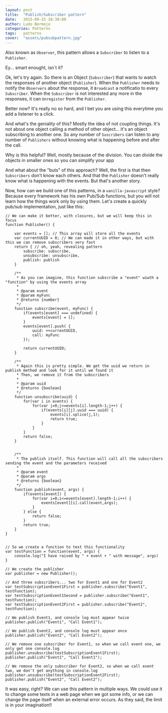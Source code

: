 ```yaml
---
layout: post
title:  "Publish/Subscriber pattern"
date:   2015-09-25 18:30:00
author: Ludo Bermejo
categories: Patterns 
tags:	patterns 
cover:  "assets/pubsubpattern.jpg"
---
```


Also known as `Observer`, this pattern allows a `Subscriber` to listen to a `Publisher`. 
  
Ey... smart enought, isn`t it?
  
Ok, let's try again. So there is an Object (`Subscriber`) that wants to watch the responses of another object (`Publisher`). When the `Publisher` needs to notify the `Observers` about the response, it `Broadcast` a notificatio to every `Subscriber`. When the `Subscriber` is not interested any more in the responses, it can `Unregister` from the `Publisher`.

Better now? It's really no so hard, and I bet you are using this everytime you add a listener to a click. 

And what's the geniality of this? Mostly the idea of not coupling things. It's not about one object calling a method of other object... it's an object subscribing to another one. So any number of `Suscribers` can listen to any number of `Publishers` without knowing what is happening before and after the call.
 
Why is this helpful? Well, mostly because of the division. You can divide the objects in smaller ones so you can simplify your app 

And what about the "buts" of this approach? Well, the first is that then `Subscribers` don't know each others. And that the `Publisher` doesn't really know what is happening with the events. But that's another story.
 
Now, how can we build one of this patterns, in a `vanilla-javascript` style? Because every framework has his own Pub/Sub functions, but you will not learn how the things work only by using them. Let's create a quickly pub/sub implementation, just like this:

    // We can make it better, with closures, but we will keep this in focus
    function Publisher() {

        var events = []; // This array will store all the events
        var currentUUID = 0; // We can made it in other ways, but with this we can remove subscribers very fast
        return { // oh, yeah, revealing pattern
            subscribe: subscribe,
            unsubscribe: unsubscribe,
            publish: publish
        }

        /**
         * As you can imagine, this function subscribe a "event" wiwth a "function" by using the events array
         *
         * @param event
         * @param myFunc
         * @returns {number}
         */
        function subscribe(event, myFunc) {
            if(events[event] === undefined) {
                events[event] = [];
            }
            events[event].push( {
                uuid: ++currentUUID,
                call: myFunc
            });

            return currentUUID;
        }

        /**
         * Again this is pretty simple. We get the uuid we return in publish method and look for it until we found it
         * Then, we remove it from the subscribers
         *
         * @param uuid
         * @returns {boolean}
         */
        function unsubscribe(uuid) {
            for(var i in events) {
                for(var j=0;j<=events[i].length-1;j++) {
                    if(events[i][j].uuid === uuid) {
                        events[i].splice(j,1);
                        return true;
                    }
                }
            }
            return false;
        }


        /**
         * The publish itself. This function will call all the subscribers sending the event and the parameters received
         *
         * @param event
         * @param args
         * @returns {boolean}
         */
        function publish(event, args) {
            if(events[event]) {
                for(var i=0;i<=events[event].length-1;i++) {
                    events[event][i].call(event,args);
                }
            } else {
                return false;
            }
            return true;
        }
    }


    // So we create a function to test this functionality
    var testFunction = function(event, args) {
        console.log("I have raised by " + event + " with message", args)
    }

    // We create the publisher
    var publisher = new Publisher();

    // And three subscribers... two for Event1 and one for Event2
    var testSubscriptionEvent1First = publisher.subscribe("Event1", testFunction);
    var testSubscriptionEvent1Second = publisher.subscribe("Event1", testFunction);
    var testSubscriptionEvent2First = publisher.subscribe("Event2", testFunction);

    // We publish Event1, and console log must appear twice
    publisher.publish("Event1", "Call Event1");

    // We publish Event2, and console log must appear once
    publisher.publish("Event2", "Call Event2");

    // We remove one subscriber for Event1, so when we call event one, we only get one console.log
    publisher.unsubscribe(testSubscriptionEvent1First);
    publisher.publish("Event1", "Call Event1");

    // We remove the only subscriber for Event2, so when we call event two, we don't get anything in console.log
    publisher.unsubscribe(testSubscriptionEvent2First);
    publisher.publish("Event2", "Call Event2");

It was easy, right? We can use this pattern in multiple ways. We could use it to change some texts in a web page when we got some info, or we can change the page itself when an external error occurs. As they said, the limit is in your imagination!!  
